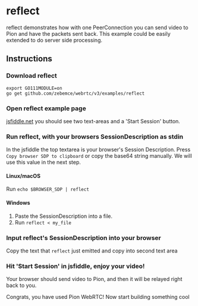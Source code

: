 # reflect
reflect demonstrates how with one PeerConnection you can send video to Pion and have the packets sent back. This example could be easily extended to do server side processing.

## Instructions
### Download reflect
```
export GO111MODULE=on
go get github.com/zebemce/webrtc/v3/examples/reflect
```

### Open reflect example page
[jsfiddle.net](https://jsfiddle.net/ogs7muqh/1/) you should see two text-areas and a 'Start Session' button.

### Run reflect, with your browsers SessionDescription as stdin
In the jsfiddle the top textarea is your browser's Session Description. Press `Copy browser SDP to clipboard` or copy the base64 string manually.
We will use this value in the next step.

#### Linux/macOS
Run `echo $BROWSER_SDP | reflect`
#### Windows
1. Paste the SessionDescription into a file.
1. Run `reflect < my_file`

### Input reflect's SessionDescription into your browser
Copy the text that `reflect` just emitted and copy into second text area

### Hit 'Start Session' in jsfiddle, enjoy your video!
Your browser should send video to Pion, and then it will be relayed right back to you.

Congrats, you have used Pion WebRTC! Now start building something cool
